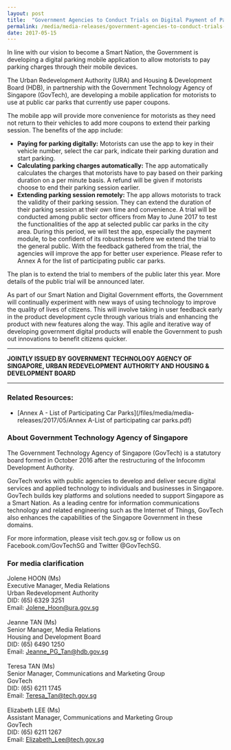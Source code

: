 ```yaml
---
layout: post
title:  "Government Agencies to Conduct Trials on Digital Payment of Parking Charges"
permalink: /media/media-releases/government-agencies-to-conduct-trials-on-digital-payment-of-parking-charges
date: 2017-05-15
---
```

In line with our vision to become a Smart Nation, the Government is developing a digital parking mobile application to allow motorists to pay parking charges through their mobile devices.

The Urban Redevelopment Authority (URA) and Housing & Development Board (HDB), in partnership with the Government Technology Agency of Singapore (GovTech), are developing a mobile application for motorists to use at public car parks that currently use paper coupons.

The mobile app will provide more convenience for motorists as they need not return to their vehicles to add more coupons to extend their parking session. The benefits of the app include:

* **Paying for parking digitally:** Motorists can use the app to key in their vehicle number, select the car park, indicate their parking duration and start parking.
* **Calculating parking charges automatically:** The app automatically calculates the charges that motorists have to pay based on their parking duration on a per minute basis. A refund will be given if motorists choose to end their parking session earlier.
* **Extending parking session remotely:** The app allows motorists to track the validity of their parking session. They can extend the duration of their parking session at their own time and convenience.
A trial will be conducted among public sector officers from May to June 2017 to test the functionalities of the app at selected public car parks in the city area. During this period, we will test the app, especially the payment module, to be confident of its robustness before we extend the trial to the general public. With the feedback gathered from the trial, the agencies will improve the app for better user experience. Please refer to Annex A for the list of participating public car parks.

The plan is to extend the trial to members of the public later this year. More details of the public trial will be announced later.

As part of our Smart Nation and Digital Government efforts, the Government will continually experiment with new ways of using technology to improve the quality of lives of citizens. This will involve taking in user feedback early in the product development cycle through various trials and enhancing the product with new features along the way. This agile and iterative way of developing government digital products will enable the Government to push out innovations to benefit citizens quicker.

---

**JOINTLY ISSUED BY GOVERNMENT TECHNOLOGY AGENCY OF SINGAPORE, URBAN REDEVELOPMENT AUTHORITY AND HOUSING & DEVELOPMENT BOARD**

---

### **Related Resources:**
* [Annex A - List of Participating Car Parks](/files/media/media-releases/2017/05/Annex A-List of participating car parks.pdf)


### **About Government Technology Agency of Singapore**
The Government Technology Agency of Singapore (GovTech) is a statutory board formed in October 2016 after the restructuring of the Infocomm Development Authority.

GovTech works with public agencies to develop and deliver secure digital services and applied technology to individuals and businesses in Singapore. GovTech builds key platforms and solutions needed to support Singapore as a Smart Nation. As a leading centre for information communications technology and related engineering such as the Internet of Things, GovTech also enhances the capabilities of the Singapore Government in these domains.

For more information, please visit tech.gov.sg or follow us on Facebook.com/GovTechSG and Twitter @GovTechSG.

### **For media clarification**
Jolene HOON (Ms)
<br>Executive Manager, Media Relations 
<br>Urban Redevelopment Authority
<br>DID: (65) 6329 3251
<br>Email: Jolene_Hoon@ura.gov.sg 
<br>
<br>Jeanne TAN (Ms)
<br>Senior Manager, Media Relations
<br>Housing and Development Board
<br>DID: (65) 6490 1250
<br>Email: Jeanne_PG_Tan@hdb.gov.sg
<br>
<br>Teresa TAN (Ms)
<br>Senior Manager, Communications and Marketing Group
<br>GovTech
<br>DID: (65) 6211 1745
<br>Email: Teresa_Tan@tech.gov.sg 
<br>
<br>Elizabeth LEE (Ms) 
<br>Assistant Manager, Communications and Marketing Group
<br>GovTech
<br>DID: (65) 6211 1267
<br>Email: Elizabeth_Lee@tech.gov.sg
